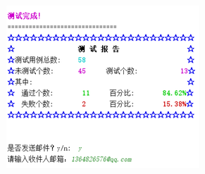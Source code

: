 ![](https://github.com/budaLi/Unittest/blob/master/%E6%B5%8B%E8%AF%95%E5%AE%9E%E8%B7%B5/screen.png)
